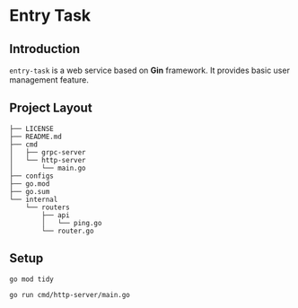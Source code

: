 # Entry Task
## Introduction
`entry-task` is a web service based on **Gin** framework. It provides basic user management feature.

## Project Layout
```
├── LICENSE
├── README.md
├── cmd
│   ├── grpc-server
│   └── http-server
│       └── main.go
├── configs
├── go.mod
├── go.sum
└── internal
    └── routers
        ├── api
        │   └── ping.go
        └── router.go
```

## Setup
```
go mod tidy

go run cmd/http-server/main.go
```